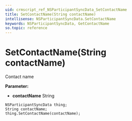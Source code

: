 ```yaml
---
uid: crmscript_ref_NSParticipantSyncData_SetContactName
title: SetContactName(String contactName)
intellisense: NSParticipantSyncData.SetContactName
keywords: NSParticipantSyncData, GetContactName
so.topic: reference
---
```


# SetContactName(String contactName)

Contact name

**Parameter:** 
 - **contactName** String

```crmscript
NSParticipantSyncData thing;
String contactName;
thing.SetContactName(contactName);
```

